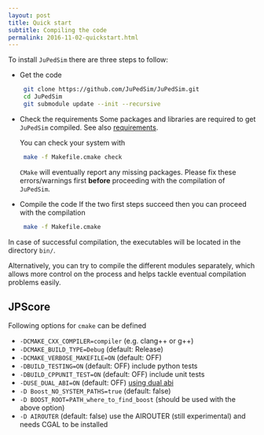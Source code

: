 ```yaml
---
layout: post
title: Quick start
subtitle: Compiling the code
permalink: 2016-11-02-quickstart.html
---
```



To install `JuPedSim` there are three steps to follow:

- Get the code
  ```bash
   git clone https://github.com/JuPedSim/JuPedSim.git
   cd JuPedSim
   git submodule update --init --recursive
  ```

- Check the requirements
  Some packages and libraries are required to get `JuPedSim` compiled. See also [requirements](2016-11-03-requirements.html).

  You can check your system with
  ```bash
   make -f Makefile.cmake check
  ```
  `CMake` will eventually report any missing packages. Please fix these errors/warnings first **before** proceeding with the compilation of `JuPedSim`.

- Compile the code
  If the two first steps succeed then you can proceed with the compilation
  ```bash
   make -f Makefile.cmake
  ```
In case of successful compilation,  the executables will be located in the directory `bin/`.

Alternatively, you can try to compile the different modules separately, which allows more control on the process and helps tackle eventual compilation problems easily.

## JPScore
Following options for `cmake` can be defined

- `-DCMAKE_CXX_COMPILER=compiler` (e.g. clang++ or g++)
- `-DCMAKE_BUILD_TYPE=Debug` (default: Release)
- `-DCMAKE_VERBOSE_MAKEFILE=ON` (default: OFF)
- `-DBUILD_TESTING=ON` (default: OFF) include python tests
- `-DBUILD_CPPUNIT_TEST=ON` (default: OFF) include unit tests
- `-DUSE_DUAL_ABI=ON` (default: OFF) [using dual abi](https://gcc.gnu.org/onlinedocs/libstdc++/manual/using_dual_abi.html)
- `-D Boost_NO_SYSTEM_PATHS=true` (default: false)
- `-D BOOST_ROOT=PATH_where_to_find_boost` (should be used with the above option)
- `-D AIROUTER` (default: false) use the AIROUTER (still experimental) and needs CGAL to be installed
